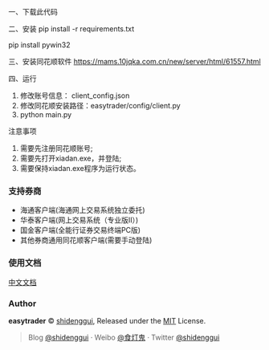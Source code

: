 一、下载此代码

二、安装
pip install -r requirements.txt

pip install pywin32

三、安装同花顺软件
https://mams.10jqka.com.cn/new/server/html/61557.html

四、运行
1. 修改账号信息： client_config.json
2. 修改同花顺安装路径：easytrader/config/client.py
3. python main.py

注意事项
1. 需要先注册同花顺账号;
2. 需要先打开xiadan.exe，并登陆;
3. 需要保持xiadan.exe程序为运行状态。


### 支持券商

* 海通客户端(海通网上交易系统独立委托)
* 华泰客户端(网上交易系统（专业版Ⅱ）)
* 国金客户端(全能行证券交易终端PC版)
* 其他券商通用同花顺客户端(需要手动登陆)



### 使用文档

[中文文档](http://easytrader.readthedocs.io/zh/master/)


### Author

**easytrader** © [shidenggui](https://github.com/shidenggui), Released under the [MIT](./LICENSE) License.<br>

> Blog [@shidenggui](https://shidenggui.com) · Weibo [@食灯鬼](https://www.weibo.com/u/1651274491) · Twitter [@shidenggui](https://twitter.com/shidenggui)
